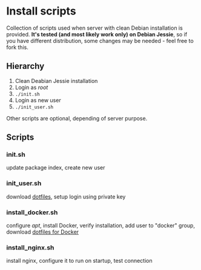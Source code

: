 # Install scripts

Collection of scripts used when server with clean Debian installation is provided. **It's tested (and most likely work only) on Debian Jessie**, so if you have different distribution, some changes may be needed - feel free to fork this.

## Hierarchy
1. Clean Deabian Jessie installation
2. Login as *root*
3. `./init.sh`
4. Login as new user
5. `./init_user.sh`

Other scripts are optional, depending of server purpose.

## Scripts
### **init.sh**
update package index, create new user

### **init_user.sh**
download [dotfiles](https://github.com/pavelsterba/dotfiles), setup login using private key

### **install_docker.sh**
configure *apt*, install Docker, verify installation, add user to "docker" group, download [dotfiles for Docker](https://github.com/pavelsterba/dotfiles) 

### **install_nginx.sh**
install nginx, configure it to run on startup, test connection
